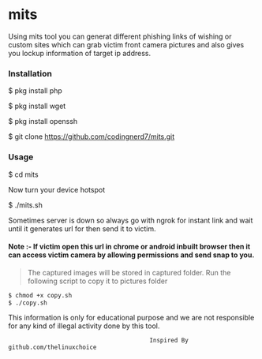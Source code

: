 <h1>mits</h1>
                                                   
<p>Using mits tool you can generat different phishing links of wishing or custom sites which can grab victim front camera pictures and also gives you lockup information of target ip address.
<p1>

<h3>Installation</h3>

$ pkg install php

$ pkg install wget

$ pkg install openssh

$ git clone https://github.com/codingnerd7/mits.git

<h3>Usage</h3>

$ cd mits

Now turn your device hotspot

$ ./mits.sh

<p>Sometimes server is down so always go with ngrok for instant link and wait until it generates url for then send it to victim.
</p>
 
<h4>Note :- If victim open this url in chrome or android inbuilt browser then it can access victim camera by allowing permissions and send snap to you.
</h4>

>The captured images will be stored in captured folder. Run the following script to copy it to pictures folder

```bash
$ chmod +x copy.sh
$ ./copy.sh
```

This information is only for educational purpose and we are not responsible for any kind of illegal activity done by this tool.


                                            Inspired By github.com/thelinuxchoice
